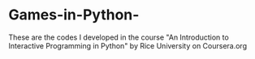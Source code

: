 # Games-in-Python-
These are the codes I developed in the course "An Introduction to Interactive Programming in Python" by Rice University on Coursera.org
